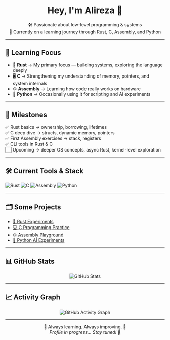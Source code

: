 <h1 align="center">Hey, I'm Alireza 👋</h1>

<p align="center">
  🛠️ Passionate about low-level programming & systems <br>
  🚀 Currently on a learning journey through Rust, C, Assembly, and Python
</p>

---

## 🚀 Learning Focus

- 🦀 **Rust** → My primary focus — building systems, exploring the language deeply
- 🖥️ **C** → Strengthening my understanding of memory, pointers, and system internals
- ⚙️ **Assembly** → Learning how code really works on hardware
- 🐍 **Python** → Occasionally using it for scripting and AI experiments

---

## 📅 Milestones

✅ Rust basics → ownership, borrowing, lifetimes  
✅ C deep dive → structs, dynamic memory, pointers  
✅ First Assembly exercises → stack, registers  
✅ CLI tools in Rust & C  
⬜ Upcoming → deeper OS concepts, async Rust, kernel-level exploration

---

## 🛠️ Current Tools & Stack

![Rust](https://img.shields.io/badge/-Rust-black?style=for-the-badge&logo=rust&logoColor=white)
![C](https://img.shields.io/badge/-C-00599C?style=for-the-badge&logo=c&logoColor=white)
![Assembly](https://img.shields.io/badge/-Assembly-gray?style=for-the-badge)
![Python](https://img.shields.io/badge/-Python-3776AB?style=for-the-badge&logo=python&logoColor=white)

---

## 🗂️ Some Projects

- [🦀 Rust Experiments](https://github.com/9alireza5?tab=repositories&q=rust&type=&language=&sort=)
- [💻 C Programming Practice](https://github.com/9alireza5?tab=repositories&q=c&type=&language=&sort=)
- [⚙️ Assembly Playground](#) <!-- link when ready -->
- [🐍 Python AI Experiments](#) <!-- link when ready -->

---

## 📊 GitHub Stats

<p align="center">
  <img src="https://github-readme-stats.vercel.app/api?username=9alireza5&show_icons=true&theme=radical" alt="GitHub Stats" />
</p>

---

## 📈 Activity Graph

<p align="center">
  <img src="https://github-readme-activity-graph.vercel.app/graph?username=9alireza5&theme=react-dark" alt="GitHub Activity Graph" />
</p>

---

<p align="center">
  🚧 Always learning. Always improving. 🚧 <br>
  <i>Profile in progress... Stay tuned! 🚀</i>
</p>
